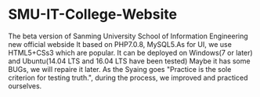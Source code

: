 # SMU-IT-College-Website
The beta version of Sanming University School of Information Engineering new official webside
It based on PHP7.0.8, MySQL5.As for UI, we use HTML5+CSs3 which are popular.
It can be deployed on Windows(7 or later) and Ubuntu(14.04 LTS and 16.04 LTS have been tested)
Maybe it has some BUGs, we will repaire it later.
As the Syaing goes "Practice is the sole criterion for testing truth.", during the process, we improved and practiced ourselves.
